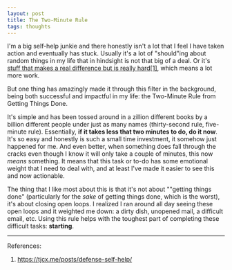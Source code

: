 ```yaml
---
layout: post
title: The Two-Minute Rule
tags: thoughts
---
```


I'm a big self-help junkie and there honestly isn't a lot that I feel I have taken action and eventually has stuck. Usually it's a lot of "should"ing about random things in my life that in hindsight is not that big of a deal. Or it's [stuff that makes a real difference but is really hard[1]](https://tjcx.me/posts/defense-self-help/), which means a lot more work.

But one thing has amazingly made it through this filter in the background, being both successful and impactful in my life: the Two-Minute Rule from Getting Things Done. 

It's simple and has been tossed around in a zillion different books by a billion different people under just as many names (thirty-second rule, five-minute rule). Essentially, **if it takes less that two minutes to do, do it now**. It's so easy and honestly is such a small time investment, it somehow just happened for me. And even better, when something does fall through the cracks even though I know it will only take a couple of minutes, this now *means* something. It means that this task or to-do has some emotional weight that I need to deal with, and at least I've made it easier to see this and now actionable.

The thing that I like most about this is that it's not about ""getting things done" (particularly for the *sake* of getting things done, which is the worst), it's about closing open loops. I realized I ran around all day seeing these open loops and it weighted me down: a dirty dish, unopened mail, a difficult email, etc. Using this rule helps with the toughest part of completing these difficult tasks: **starting**.

---
References:

1. <https://tjcx.me/posts/defense-self-help/>

<!-- - _202XXXXX: Update format_ -->
